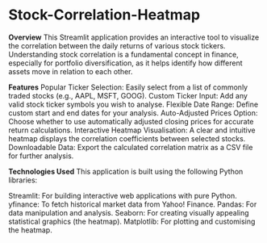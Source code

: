# Stock-Correlation-Heatmap

**Overview**
This Streamlit application provides an interactive tool to visualize the correlation between the daily returns of various stock tickers. Understanding stock correlation is a fundamental concept in finance, especially for portfolio diversification, as it helps identify how different assets move in relation to each other.


**Features**
Popular Ticker Selection: Easily select from a list of commonly traded stocks (e.g., AAPL, MSFT, GOOG).
Custom Ticker Input: Add any valid stock ticker symbols you wish to analyse.
Flexible Date Range: Define custom start and end dates for your analysis.
Auto-Adjusted Prices Option: Choose whether to use automatically adjusted closing prices for accurate return calculations.
Interactive Heatmap Visualisation: A clear and intuitive heatmap displays the correlation coefficients between selected stocks.
Downloadable Data: Export the calculated correlation matrix as a CSV file for further analysis.


**Technologies Used**
This application is built using the following Python libraries:

Streamlit: For building interactive web applications with pure Python.
yfinance: To fetch historical market data from Yahoo! Finance.
Pandas: For data manipulation and analysis.
Seaborn: For creating visually appealing statistical graphics (the heatmap).
Matplotlib: For plotting and customising the heatmap.
